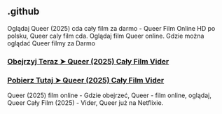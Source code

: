 ## .github

Oglądaj Queer (2025) cda cały film za darmo - Queer Film Online HD po polsku, Queer caly film cda. Oglądaj film Queer online. Gdzie można oglądać Queer filmy za Darmo

### [Obejrzyj Teraz ➤ Queer (2025) Cały Film Vider](https://watching4khdmovies.blogspot.com/2025/03/queer.html)

### [Pobierz Tutaj ➤ Queer (2025) Cały Film Vider](https://watching4khdmovies.blogspot.com/2025/03/queer.html)

Queer (2025) film online - Gdzie obejrzeć, Queer - film online, oglądaj, Queer Cały Film (2025) - Vider, Queer już na Netflixie.
